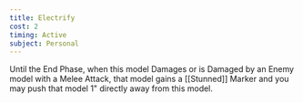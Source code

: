 ```yaml
---
title: Electrify
cost: 2
timing: Active
subject: Personal
---
```

Until the End Phase, when this model Damages or is Damaged by an Enemy model with a Melee Attack, that model gains a [[Stunned]] Marker and you may push that model 1" directly away from this model.